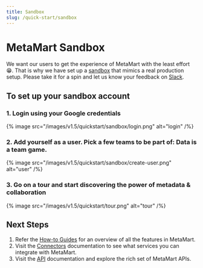 ```yaml
---
title: Sandbox
slug: /quick-start/sandbox
---
```


# MetaMart Sandbox

We want our users to get the experience of MetaMart with the least effort 😁. That is why we have set up a 
[sandbox](https://sandbox.meta-mart.org/) that mimics a real production setup. Please take it for a spin and 
let us know your feedback on [Slack](https://slack.meta-mart.org/).

## To set up your sandbox account

### 1. Login using your Google credentials

{% image
src="/images/v1.5/quickstart/sandbox/login.png"
alt="login" /%}


### 2. Add yourself as a user. Pick a few teams to be part of: Data is a team game.

{% image
src="/images/v1.5/quickstart/sandbox/create-user.png"
alt="user" /%}


### 3. Go on a tour and start discovering the power of metadata & collaboration

{% image
src="/images/v1.5/quickstart/tour.png"
alt="tour" /%}


## Next Steps

1. Refer the [How-to Guides](/how-to-guides) for an overview of all the features in MetaMart.
2. Visit the [Connectors](/connectors) documentation to see what services you can integrate with
   MetaMart.
3. Visit the [API](/swagger.html) documentation and explore the rich set of MetaMart APIs.
